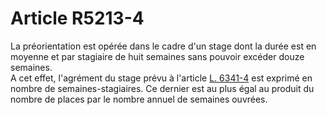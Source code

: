 # Article R5213-4

  
La préorientation est opérée dans le cadre d'un stage dont la durée est en moyenne et par stagiaire de huit semaines sans pouvoir excéder douze semaines.   
A cet effet, l'agrément du stage prévu à l'article [L. 6341-4][1] est exprimé en nombre de semaines-stagiaires. Ce dernier est au plus égal au produit du nombre de places par le nombre annuel de semaines ouvrées.

 [1]: /affichCodeArticle.do?cidTexte=LEGITEXT000006072050&idArticle=LEGIARTI000006904370&dateTexte=&categorieLien=cid